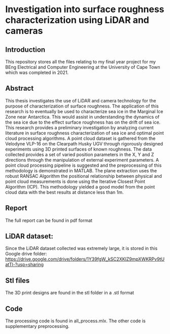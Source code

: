 # Investigation into surface roughness characterization using LiDAR and cameras

## Introduction
This repository stores all the files relating to my final year project for my BEng Electrical and Computer Engineering at the University of Cape Town which was completed in 2021.

## Abstract
This thesis investigates the use of LiDAR and camera technology for the purpose of characterization of surface roughness. The application of this research is to eventually be used to characterize sea ice in the Marginal Ice Zone near Antarctica. This would assist in understanding the dynamics of the sea ice due to the effect surface roughness has on the drift of sea ice. This research provides a preliminary investigation by analyzing current literature in surface roughness characterization of sea ice and optimal point cloud processing algorithms. 
A point cloud dataset is gathered from the Velodyne VLP-16 on the Clearpath Husky UGV through rigorously designed experiments using 3D printed surfaces of known roughness. The data collected provides a set of varied position parameters in the X, Y and Z directions through the manipulation of external experiment parameters. 
A point cloud processing pipeline is suggested and the preprocessing of this methodology is demonstrated in MATLAB. The plane extraction uses the robust RANSAC Algorithm the positional relationship between physical and point cloud measurements is done using the Iterative Closest Point Algorithm (ICP). 
This methodology yielded a good model from the point cloud data with the best results at distance less than 1m.

## Report
The full report can be found in pdf format

## LiDAR dataset:
Since the LiDAR dataset collected was extremely large, it is stored in this Google drive folder:
https://drive.google.com/drive/folders/1Y39fgW_kSC2XKlZ9mpXWKRPv9tUatTl-?usp=sharing

## Stl files
The 3D print designs are found in the stl folder in a .stl format

## Code
The processing code is found in all_process.mlx. The other code is supplementary preprocessing. 


